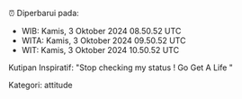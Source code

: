 ⏰ Diperbarui pada:
- WIB: Kamis, 3 Oktober 2024 08.50.52 UTC
- WITA: Kamis, 3 Oktober 2024 09.50.52 UTC
- WIT: Kamis, 3 Oktober 2024 10.50.52 UTC

Kutipan Inspiratif:
"Stop checking my status ! Go Get A Life "


Kategori: attitude

